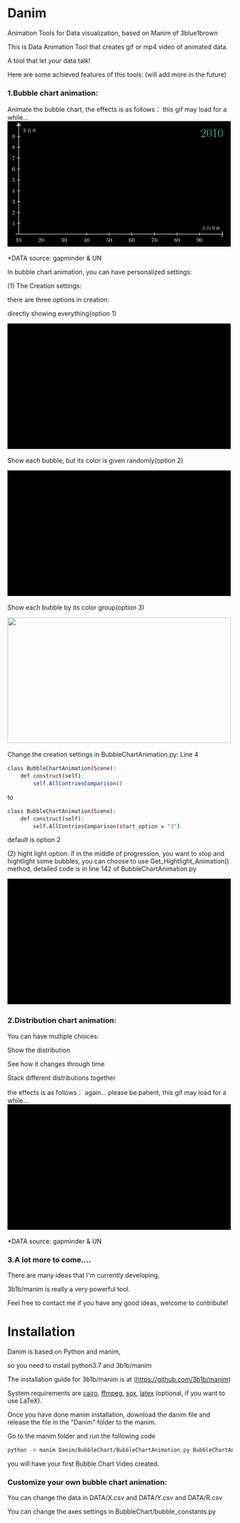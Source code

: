 # Danim

Animation Tools for Data visualization, based on Manim of 3blue1brown

This is Data Animation Tool that creates gif or mp4 video of animated data.

A tool that let your data talk!

Here are some achieved features of this tools: (will add more in the future)


### 1.Bubble chart animation:

Animate the bubble chart, the effects is as follows：
this gif may load for a while...
<img src="image/DEMO1.gif" width="500px" height="281px">

*DATA source: gapminder & UN

In bubble chart animation, you can have personalized settings:

(1) The Creation settings:

there are three options in creation: 

directly showing everything(option 1)

<img src="image/option1_demo.gif" width="500px" height="281px">

Show each bubble, but its color is given randomly(option 2)

<img src="image/option2_demo.gif" width="500px" height="281px">

Show each bubble by its color group(option 3)

<img src="image/option3_demo.gif" width="500px" height="281px">


Change the creation settings in BubbleChartAnimation.py: Line 4

```sh
class BubbleChartAnimation(Scene):
    def construct(self):
        self.AllContriesComparison()
```
to

```sh
class BubbleChartAnimation(Scene):
    def construct(self):
        self.AllContriesComparison(start_option = "3")
```
default is option 2


(2) hight light option:
if in the middle of progression, you want to stop and hightlight some bubbles,
you can choose to use Get_Hightlight_Animation() method,
detailed code is in line 142 of BubbleChartAnimation.py

<img src="image/hight_light_demo.gif" width="500px" height="281px">


### 2.Distribution chart animation:
You can have multiple choices:

Show the distribution

See how it changes through time

Stack different distributions together

the effects is as follows： 
again... please be patient, this gif may load for a while...
<img src="image/DEMO2.gif" width="500px" height="281px">

*DATA source: gapminder & UN

### 3.A lot more to come.... 
There are many ideas that I'm currently developing, 

3b1b/manim is really a very powerful tool.

Feel free to contact me if you have any good ideas, welcome to contribute!


# Installation

Danim is based on Python and manim,

so you need to install python3.7 and 3b1b/manim

The installation guide for 3b1b/manim is at (https://github.com/3b1b/manim)

System requirements are [cairo](https://www.cairographics.org), [ffmpeg](https://www.ffmpeg.org), [sox](http://sox.sourceforge.net), [latex](https://www.latex-project.org) (optional, if you want to use LaTeX).

Once you have done manim installation, download the danim file and release the file in the "Danim" folder to the manim.

Go to the manim folder and run the following code

```sh
python -m manim Danim/BubbleChart/BubbleChartAnimation.py BubbleChartAnimation -p
```

you will have your first Bubble Chart Video created.


### Customize your own bubble chart animation:

You can change the data in DATA/X.csv and DATA/Y.csv and DATA/R.csv 

You can change the axes settings in BubbleChart/bubble_constants.py
